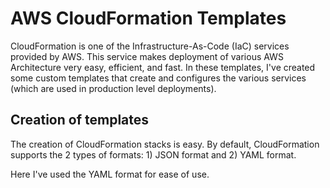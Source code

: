 # AWS CloudFormation Templates

CloudFormation is one of the Infrastructure-As-Code (IaC) services provided by AWS. This service makes deployment of various AWS Architecture very easy, efficient, and fast. In these templates, I've created some custom templates that create and configures the various services (which are used in production level deployments).

## Creation of templates

The creation of CloudFormation stacks is easy. By default, CloudFormation supports the 2 types of formats: 1) JSON format and 2) YAML format. 

Here I've used the YAML format for ease of use.
